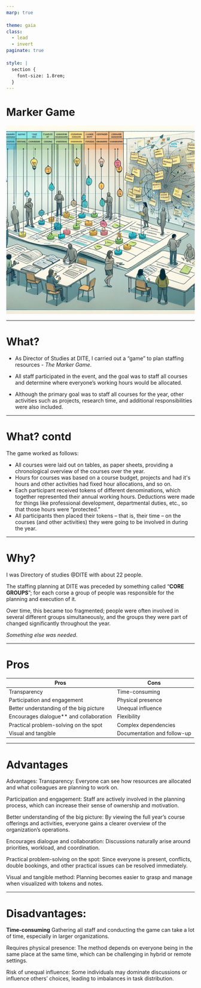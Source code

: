 ```yaml
---
marp: true

theme: gaia
class:
  - lead
  - invert
paginate: true

style: |
  section {
    font-size: 1.8rem;
  }
---
```


# Marker Game
 

![w:650 h:500](img/marker-game.jpeg)

---
# What?

- As Director of Studies at DITE, I carried out a “game” to plan staffing resources - _The Marker Game_.
  
- All staff participated in the event, and the goal was to staff all courses and determine where everyone’s working hours would be allocated.

- Although the primary goal was to staff all courses for the year, other activities such as projects, research time, and additional responsibilities were also included.


---

# What? contd

The game worked as follows:

- All courses were laid out on tables, as paper sheets, providing a chronological overview of the courses over the year.
- Hours for courses was based on a course budget, projects and had it's hours and other activities had fixed hour allocations, and so on.
- Each participant received tokens of different denominations, which together represented their annual working hours. Deductions were made for things like professional development, departmental duties, etc., so that those hours were “protected.”
- All participants then placed their tokens – that is, their time – on the courses (and other activities) they were going to be involved in during the year.



---
# Why?

I was Directory of studies @DITE with about 22 people.

The staffing planning at DITE was preceded by something called “**CORE GROUPS**”; for each corse a group of people was responsible for the planning and execution of it.

Over time, this became too fragmented; 
people were often involved in several different groups simultaneously, and the groups they were part of changed significantly throughout the year.

_Something else was needed_.

---

# Pros

| Pros | Cons |
|---|---|
Transparency | Time-consuming |
Participation and engagement | Physical presence |
Better understanding of the big picture | Unequal influence |
Encourages dialogue** and collaboration | Flexibility |
Practical problem-solving on the spot | Complex dependencies |
Visual and tangible | Documentation and follow-up |


---

# Advantages

Advantages:
Transparency:
Everyone can see how resources are allocated and what colleagues are planning to work on.

Participation and engagement:
Staff are actively involved in the planning process, which can increase their sense of ownership and motivation.

Better understanding of the big picture:
By viewing the full year’s course offerings and activities, everyone gains a clearer overview of the organization’s operations.

Encourages dialogue and collaboration:
Discussions naturally arise around priorities, workload, and coordination.

Practical problem-solving on the spot:
Since everyone is present, conflicts, double bookings, and other practical issues can be resolved immediately.

Visual and tangible method:
Planning becomes easier to grasp and manage when visualized with tokens and notes.

---
# Disadvantages:

**Time-consuming**
Gathering all staff and conducting the game can take a lot of time, especially in larger organizations.

Requires physical presence:
The method depends on everyone being in the same place at the same time, which can be challenging in hybrid or remote settings.

Risk of unequal influence:
Some individuals may dominate discussions or influence others’ choices, leading to imbalances in task distribution.